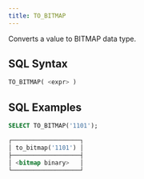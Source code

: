 ```yaml
---
title: TO_BITMAP
---
```


Converts a value to BITMAP data type.

## SQL Syntax

```sql
TO_BITMAP( <expr> )
```

## SQL Examples

```sql
SELECT TO_BITMAP('1101');

┌───────────────────┐
│ to_bitmap('1101') │
├───────────────────┤
│ <bitmap binary>   │
└───────────────────┘
```